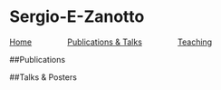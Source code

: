 # Sergio-E-Zanotto 
[Home](Sergio-E-Zanotto.github.io/Sergio-E-Zanotto.github.io)&nbsp;&nbsp;&nbsp;&nbsp;&nbsp;&nbsp;&nbsp;&nbsp;&nbsp;&nbsp;&nbsp;&nbsp;&nbsp;&nbsp;&nbsp;&nbsp;[Publications & Talks](PubTalk.md)&nbsp;&nbsp;&nbsp;&nbsp;&nbsp;&nbsp;&nbsp;&nbsp;&nbsp;&nbsp;&nbsp;&nbsp;&nbsp;&nbsp;&nbsp;&nbsp;[Teaching](Teach.md)


##Publications




##Talks & Posters
